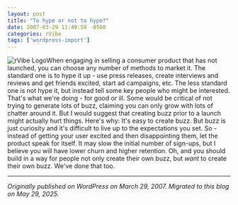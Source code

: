 ```yaml
---
layout: post
title: "To hype or not to hype?"
date: 2007-03-29 11:49:59 -0500
categories: rVibe
tags: ['wordpress-import']
---
```


![rVibe Logo](http://meansofproduction.wordpress.com/wp-content/uploads/2007/02/rvibelogo.thumbnail.jpeg)When engaging in selling a consumer product that has not launched, you can choose any number of methods to market it. The standard one is to hype it up - use press releases, create interviews and reviews and get friends excited, start ad campaigns, etc. The less standard one is not hype it, but instead tell some key people who might be interested. That's what we're doing - for good or ill. Some would be critical of not trying to generate lots of buzz, claiming you can only grow with lots of chatter around it. But I would suggest that creating buzz prior to a launch might actually hurt things. Here's why: It's easy to create buzz. But buzz is just curiosity and it's difficult to live up to the expectations you set. So - instead of getting your user excited and then disappointing them, let the product speak for itself. It may slow the initial number of sign-ups, but I believe you will have lower churn and higher retention. Oh, and you should build in a way for people not only create their own buzz, but _want_ to create their own buzz. We've done that too.

---

*Originally published on WordPress on March 29, 2007. Migrated to this blog on May 29, 2025.*

